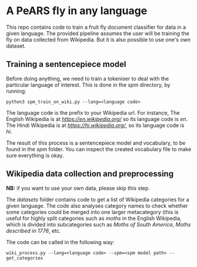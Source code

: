# A PeARS fly in any language

This repo contains code to train a fruit fly document classifier for data in a given language. The provided pipeline assumes the user will be training the fly on data collected from Wikipedia. But it is also possible to use one's own dataset.


## Training a sentencepiece model

Before doing anything, we need to train a tokeniser to deal with the particular language of interest. This is done in the *spm* directory, by running:

    python3 spm_train_on_wiki.py --lang=<language code>

The language code is the prefix to your Wikipedia url. For instance, The English Wikipedia is at *https://en.wikipedia.org/* so its language code is *en*. The Hindi Wikipedia is at *https://hi.wikipedia.org/*, so its language code is *hi*.

The result of this process is a sentencepiece model and vocabulary, to be found in the *spm* folder. You can inspect the created vocabulary file to make sure everything is okay.


## Wikipedia data collection and preprocessing 

**NB:** if you want to use your own data, please skip this step.

The *datasets* folder contains code to get a list of Wikipedia categories for a given language. The code also analyses category names to check whether some categories could be merged into one larger metacategory (this is useful for highly split categories such as *moths* in the English Wikipedia, which is divided into subcategories such as *Moths of South America*, *Moths described in 1776*, etc.

The code can be called in the following way:

    wiki_process.py --lang=<language code> --spm=<spm model path> --get_categories

